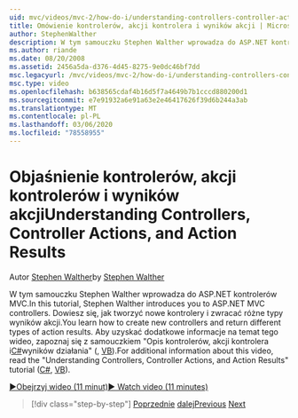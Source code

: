 ```yaml
---
uid: mvc/videos/mvc-2/how-do-i/understanding-controllers-controller-actions-and-action-results
title: Omówienie kontrolerów, akcji kontrolera i wyników akcji | Microsoft Docs
author: StephenWalther
description: W tym samouczku Stephen Walther wprowadza do ASP.NET kontrolerów MVC. Dowiesz się, jak tworzyć nowe kontrolery i zwracać różne typy zasobów akcji...
ms.author: riande
ms.date: 08/20/2008
ms.assetid: 2456a5da-d376-4d45-8275-9e0dc46bf7dd
msc.legacyurl: /mvc/videos/mvc-2/how-do-i/understanding-controllers-controller-actions-and-action-results
msc.type: video
ms.openlocfilehash: b638565cdaf4b16d5f7a4649b7b1cccd880200d1
ms.sourcegitcommit: e7e91932a6e91a63e2e46417626f39d6b244a3ab
ms.translationtype: MT
ms.contentlocale: pl-PL
ms.lasthandoff: 03/06/2020
ms.locfileid: "78558955"
---
```

# <a name="understanding-controllers-controller-actions-and-action-results"></a><span data-ttu-id="72731-104">Objaśnienie kontrolerów, akcji kontrolerów i wyników akcji</span><span class="sxs-lookup"><span data-stu-id="72731-104">Understanding Controllers, Controller Actions, and Action Results</span></span>

<span data-ttu-id="72731-105">Autor [Stephen Walther](https://github.com/StephenWalther)</span><span class="sxs-lookup"><span data-stu-id="72731-105">by [Stephen Walther](https://github.com/StephenWalther)</span></span>

<span data-ttu-id="72731-106">W tym samouczku Stephen Walther wprowadza do ASP.NET kontrolerów MVC.</span><span class="sxs-lookup"><span data-stu-id="72731-106">In this tutorial, Stephen Walther introduces you to ASP.NET MVC controllers.</span></span> <span data-ttu-id="72731-107">Dowiesz się, jak tworzyć nowe kontrolery i zwracać różne typy wyników akcji.</span><span class="sxs-lookup"><span data-stu-id="72731-107">You learn how to create new controllers and return different types of action results.</span></span> <span data-ttu-id="72731-108">Aby uzyskać dodatkowe informacje na temat tego wideo, zapoznaj się z samouczkiem "Opis kontrolerów, akcji kontrolera i[C#](../../../overview/older-versions-1/controllers-and-routing/aspnet-mvc-controllers-overview-cs.md)wyników działania" (, [VB](../../../overview/older-versions-1/controllers-and-routing/asp-net-mvc-controller-overview-vb.md)).</span><span class="sxs-lookup"><span data-stu-id="72731-108">For additional information about this video, read the "Understanding Controllers, Controller Actions, and Action Results" tutorial ([C#](../../../overview/older-versions-1/controllers-and-routing/aspnet-mvc-controllers-overview-cs.md), [VB](../../../overview/older-versions-1/controllers-and-routing/asp-net-mvc-controller-overview-vb.md)).</span></span>

[<span data-ttu-id="72731-109">&#9654;Obejrzyj wideo (11 minut)</span><span class="sxs-lookup"><span data-stu-id="72731-109">&#9654; Watch video (11 minutes)</span></span>](https://channel9.msdn.com/Blogs/ASP-NET-Site-Videos/understanding-controllers-controller-actions-and-action-results)

> [!div class="step-by-step"]
> <span data-ttu-id="72731-110">[Poprzednie](aspnet-mvc-controller-overview.md)
> [dalej](understanding-views-view-data-and-html-helpers.md)</span><span class="sxs-lookup"><span data-stu-id="72731-110">[Previous](aspnet-mvc-controller-overview.md)
[Next](understanding-views-view-data-and-html-helpers.md)</span></span>
